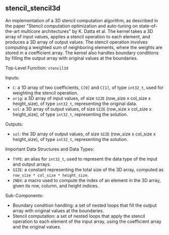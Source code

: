 ## stencil_stencil3d

An implementation of a 3D stencil computation algorithm, as described in the paper "Stencil computation optimization and auto-tuning on state-of-the-art multicore architectures" by K. Datta et al. The kernel takes a 3D array of input values, applies a stencil operation to each element, and produces a 3D array of output values. The stencil operation involves computing a weighted sum of neighboring elements, where the weights are stored in a coefficient array. The kernel also handles boundary conditions by filling the output array with original values at the boundaries.

Top-Level Function: `stencil3d`

Inputs:

- `C`: a 1D array of two coefficients, `C[0]` and `C[1]`, of type `int32_t`, used for weighting the stencil operation.
- `orig`: a 3D array of input values, of size `SIZE` (row_size x col_size x height_size), of type `int32_t`, representing the original data.
- `sol`: a 3D array of output values, of size `SIZE` (row_size x col_size x height_size), of type `int32_t`, representing the solution.

Outputs:

- `sol`: the 3D array of output values, of size `SIZE` (row_size x col_size x height_size), of type `int32_t`, representing the solution.

Important Data Structures and Data Types:

- `TYPE`: an alias for `int32_t`, used to represent the data type of the input and output arrays.
- `SIZE`: a constant representing the total size of the 3D array, computed as `row_size * col_size * height_size`.
- `INDX`: a macro used to compute the index of an element in the 3D array, given its row, column, and height indices.

Sub-Components:

- Boundary condition handling: a set of nested loops that fill the output array with original values at the boundaries.
- Stencil computation: a set of nested loops that apply the stencil operation to each element of the input array, using the coefficient array and the original values.